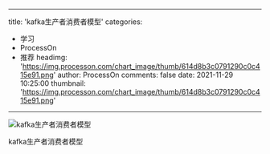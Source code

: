 
---
title: 'kafka生产者消费者模型'
categories: 
 - 学习
 - ProcessOn
 - 推荐
headimg: 'https://img.processon.com/chart_image/thumb/614d8b3c0791290c0c415e91.png'
author: ProcessOn
comments: false
date: 2021-11-29 10:25:00
thumbnail: 'https://img.processon.com/chart_image/thumb/614d8b3c0791290c0c415e91.png'
---

<div>   
<img class="thumb" alt="kafka生产者消费者模型" src="https://img.processon.com/chart_image/thumb/614d8b3c0791290c0c415e91.png" referrerpolicy="no-referrer">
<p>kafka生产者消费者模型</p>  
</div>
            
